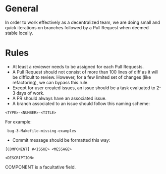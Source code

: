 # General
In order to work effectively as a decentralized team, we are doing small and quick iterations on branches followed by a Pull Request when deemed stable locally.

# Rules
- At least a reviewer needs to be assigned for each Pull Requests.
- A Pull Request should not consist of more than 100 lines of diff as
  it will be difficult to review. However, for a few limited set of
changes (like refactoring), we can bypass this rule.
- Except for user created issues, an issue should be a task evaluated to
  2-3 days of work.
- A PR should always have an associated issue.
- A branch associated to an issue should follow this naming scheme:
```
<TYPE>-<NUMBER>-<TITLE>
```
For example:
```
 bug-3-Makefile-missing-examples
```
- Commit message should be formatted this way:

```
[COMPONENT] #<ISSUE> <MESSAGE>

<DESCRIPTION>
```

COMPONENT is a facultative field.
